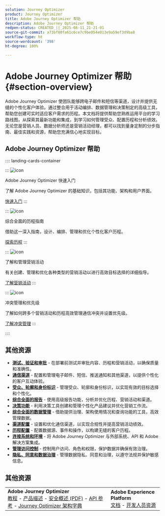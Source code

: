 ```yaml
---
solution: Journey Optimizer
product: Journey Optimizer
title: Adobe Journey Optimizer 帮助
description: Adobe Journey Optimizer 帮助
redpen-status: CREATED_||_2025-08-11_21-21-01
source-git-commit: a73bf80fa61c6ce7c9be054e013e9a59ef3d9ba8
workflow-type: ht
source-wordcount: '398'
ht-degree: 100%

---
```



# Adobe Journey Optimizer 帮助{#section-overview}

Adobe Journey Optimizer 使团队能够跨电子邮件和短信等渠道，设计并提供无缝的个性化客户体验。通过整合用于活动编排、数据管理和决策制定的高级工具，帮助您创建可实时适应客户需求的历程。本文档将提供帮助您熟练运用平台的学习路线图，从探索其最新功能和集成，到学习如何管理受众、配置历程和分析绩效。无论您是营销人员、数据分析师还是营销活动经理，都可以找到量身定制的分步指南、最佳实践和资源，帮助您充满信心地实现目标。

## Adobe Journey Optimizer 帮助

:::: landing-cards-container

:::
![icon](https://cdn.experienceleague.adobe.com/icons/circle-play.svg?lang=zh-Hans)

Adobe Journey Optimizer 快速入门

了解 Adobe Journey Optimizer 的基础知识，包括其功能、架构和用户界面。

[快速入门](get-started-landing-page.md)
:::

:::
![icon](https://cdn.experienceleague.adobe.com/icons/code-branch.svg?lang=zh-Hans)

综合全面的历程指南

借助这一深入指南，设计、编排、管理和优化个性化客户历程。

[探索历程](orchestrate-journeys-landing-page.md)
:::

:::
![icon](https://cdn.experienceleague.adobe.com/icons/bullhorn.svg?lang=zh-Hans)

了解和管理营销活动

有关创建、管理和优化各种类型的营销活动以进行高效目标选择的详细指导。

[了解营销活动](campaigns-landing-page.md)
:::

:::
![icon](https://cdn.experienceleague.adobe.com/icons/scale-balanced.svg?lang=zh-Hans)

冲突管理和优先级

了解如何跨多个营销活动和历程高效管理通信冲突并设置优先级。

[了解冲突管理](conflict-prioritization-landing-page.md)
:::

::::


## 其他资源

- **[测试、验证和审批](test-landing-page.md)** - 在部署前测试并审批内容、历程和营销活动，以确保质量和准确性。
- **[通信渠道](../using/channels/gs-channels.md)** - 配置和管理电子邮件、短信、推送通知和其他渠道，以提供个性化的客户互动体验。
- **[受众、轮廓和身份标识](audiences-profiles-identities-landing-page.md)** - 管理受众、轮廓和身份标识，以实现有效的目标选择和个性化。
- **[综合全面的报告](reporting-landing-page.md)** - 使用高级报告功能，分析并优化历程、营销活动和渠道。
- **[决策功能](decisioning-landing-page.md)** - 利用决策工具创建和管理个性化产品建议并优化营销工作流。
- **[综合全面的数据管理](data-management-landing-page.md)** - 借助提供治理、架构使用情况和查询功能的工具，高效管理数据。
- **[渠道配置](configuration-landing-page.md)** - 设置和优化通信渠道，以实现合规性并提高营销活动绩效。
- **[历程配置](configure-journeys-landing-page.md)** - 配置数据源、事件和操作，以构建无缝的客户历程。
- **[连接系统和环境](connect-systems-landing-page.md)** - 将 Adobe Journey Optimizer 与外部系统、API 和 Adobe 解决方案集成。
- **[管理访问控制](access-control-landing-page.md)** - 控制用户访问、角色和权限，保护数据并确保有效治理。
- **[隐私、同意和数据治理](privacy-landing-page.md)** - 管理数据隐私、同意和治理，以遵守法规并保护敏感信息。

## 其他资源

<table style="table-layout:fixed"><tr style="border: 0;">
<td><strong>Adobe Journey Optimizer</strong><br/>
<a href="https://experienceleague.adobe.com/docs/journey-optimizer-learn/tutorials/overview.html?lang=zh-Hans" target="_blank">教程</a> - <a href="https://helpx.adobe.com/cn/legal/product-descriptions/adobe-journey-optimizer.html" target="_blank">产品描述</a> - <a href="https://www.adobe.com/content/dam/cc/en/security/pdfs/AJO_SecurityOverview.pdf" target="_blank">安全概述 (PDF)</a> - <a href="https://developer.adobe.com/journey-optimizer-apis/" target="_blank">API 参考</a> - <a href="https://experienceleague.adobe.com/tools/ajo-schemas/schema-dictionary.html?lang=zh-Hans" target="_blank">Journey Optimizer 架构字典</a>

</td>
<td><strong>Adobe Experience Platform</strong><br/>
<a href="https://experienceleague.adobe.com/docs/experience-platform/landing/home.html?lang=zh-Hans" target="_blank">文档</a> - <a href="https://www.adobe.com/cn/experience-platform/documentation-and-developer-resources.html" target="_blank">开发人员资源</a>
</td>
</tr></table>

<!--table style="table-layout:auto"><tr style="border: 0;"><td><img src="using/assets/do-not-localize/newsletter.png"></td><td>
<b>Stay informed and elevate your Adobe Journey Optimizer experience!</b><br/>Sign up for our quarterly newsletter. Gain exclusive access to the latest product updates, captivating stories, real-world use cases, valuable tips, and more – all delivered directly to your inbox every quarter. <a href="https://www.adobe.com/subscription/Adobe_Journey_Optimizer_NL.html">Sign up today!</a></td></tr></table-->
